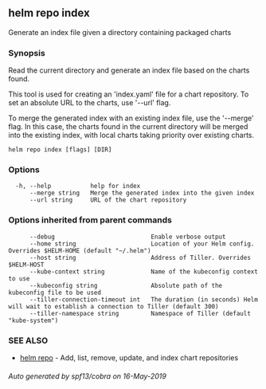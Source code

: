 ## helm repo index

Generate an index file given a directory containing packaged charts

### Synopsis


Read the current directory and generate an index file based on the charts found.

This tool is used for creating an 'index.yaml' file for a chart repository. To
set an absolute URL to the charts, use '--url' flag.

To merge the generated index with an existing index file, use the '--merge'
flag. In this case, the charts found in the current directory will be merged
into the existing index, with local charts taking priority over existing charts.


```
helm repo index [flags] [DIR]
```

### Options

```
  -h, --help           help for index
      --merge string   Merge the generated index into the given index
      --url string     URL of the chart repository
```

### Options inherited from parent commands

```
      --debug                           Enable verbose output
      --home string                     Location of your Helm config. Overrides $HELM-HOME (default "~/.helm")
      --host string                     Address of Tiller. Overrides $HELM-HOST
      --kube-context string             Name of the kubeconfig context to use
      --kubeconfig string               Absolute path of the kubeconfig file to be used
      --tiller-connection-timeout int   The duration (in seconds) Helm will wait to establish a connection to Tiller (default 300)
      --tiller-namespace string         Namespace of Tiller (default "kube-system")
```

### SEE ALSO

* [helm repo](../../docs/helm/#helm-repo)	 - Add, list, remove, update, and index chart repositories

###### Auto generated by spf13/cobra on 16-May-2019
